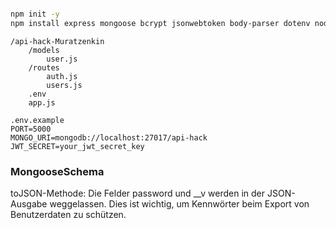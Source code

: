 ```bash

npm init -y
npm install express mongoose bcrypt jsonwebtoken body-parser dotenv nodemon

```

```
/api-hack-Muratzenkin
    /models
        user.js
    /routes
        auth.js
        users.js
    .env
    app.js

```

```
.env.example
PORT=5000
MONGO_URI=mongodb://localhost:27017/api-hack
JWT_SECRET=your_jwt_secret_key
```

### MongooseSchema

toJSON-Methode: Die Felder password und \_\_v werden in der JSON-Ausgabe weggelassen. Dies ist wichtig, um Kennwörter beim Export von Benutzerdaten zu schützen.
